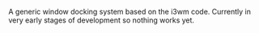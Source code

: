 A generic window docking system based on the i3wm code. Currently in very early stages of development so nothing works yet.
